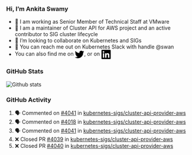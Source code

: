 ### Hi, I’m Ankita Swamy

- 💼 I am working as Senior Member of Technical Staff at VMware
- 👀 I am a maintainer of Cluster API for AWS project and an active contributor to SIG cluster lifecycle
- 💞️ I’m looking to collaborate on Kubernetes and SIGs
- 💬 You can reach me out on Kubernetes Slack with handle @swan
- You can also find me on <a href="https://twitter.com/SwamyAnkita" target="blank"><img align="center" src="https://raw.githubusercontent.com/Ankitasw/Ankitasw/master/svg/twitter.svg" alt="Ankitasw" height="25" width="25" color="#1DA1f2" /></a>, or on <a href="https://www.linkedin.com/in/Ankitaswamy/" target="blank"><img align="center" src="https://raw.githubusercontent.com/Ankitasw/Ankitasw/master/svg/linkedin.svg" alt="Ankitasw" height="25" width="25" /></a>

### GitHub Stats
![Github stats](https://github-readme-stats.vercel.app/api?username=Ankitasw&count_private=true&show_icons=true&theme=tokyonight)

### GitHub Activity 
<!--START_SECTION:activity-->
1. 🗣 Commented on [#4041](https://github.com/kubernetes-sigs/cluster-api-provider-aws/issues/4041) in [kubernetes-sigs/cluster-api-provider-aws](https://github.com/kubernetes-sigs/cluster-api-provider-aws)
2. 🗣 Commented on [#4018](https://github.com/kubernetes-sigs/cluster-api-provider-aws/issues/4018) in [kubernetes-sigs/cluster-api-provider-aws](https://github.com/kubernetes-sigs/cluster-api-provider-aws)
3. 🗣 Commented on [#4041](https://github.com/kubernetes-sigs/cluster-api-provider-aws/issues/4041) in [kubernetes-sigs/cluster-api-provider-aws](https://github.com/kubernetes-sigs/cluster-api-provider-aws)
4. ❌ Closed PR [#4039](https://github.com/kubernetes-sigs/cluster-api-provider-aws/pull/4039) in [kubernetes-sigs/cluster-api-provider-aws](https://github.com/kubernetes-sigs/cluster-api-provider-aws)
5. ❌ Closed PR [#4040](https://github.com/kubernetes-sigs/cluster-api-provider-aws/pull/4040) in [kubernetes-sigs/cluster-api-provider-aws](https://github.com/kubernetes-sigs/cluster-api-provider-aws)
<!--END_SECTION:activity-->
